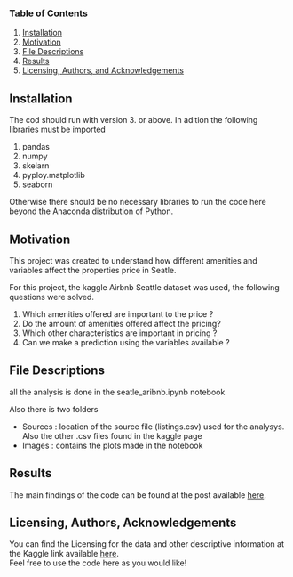 ### Table of Contents

1. [Installation](#installation)
2. [Motivation](#motivation)
3. [File Descriptions](#files)
4. [Results](#results)
5. [Licensing, Authors, and Acknowledgements](#licensing)

## Installation <a name="installation"></a>

The cod should run with version 3. or above. In adition the following libraries must be imported

1. pandas
2. numpy
3. skelarn
4. pyploy.matplotlib
5. seaborn

Otherwise there should be no necessary libraries to run the code here beyond the Anaconda distribution of Python.


## Motivation<a name="motivation"></a>

This project was created to understand how different amenities and variables affect the properties price in Seatle. 

For this project, the kaggle Airbnb Seattle dataset was used, the following questions were solved.

1. Which amenities offered are important to the price ?
2. Do the amount of amenities offered affect the pricing?
3. Which other characteristics are important in pricing ?
4. Can we make a prediction using the variables available ?

## File Descriptions <a name="files"></a>

all the analysis is done in the seatle_aribnb.ipynb notebook

Also there is two folders
* Sources : location of the source file (listings.csv) used for the analysys. Also the other .csv files found in the kaggle page
* Images  : contains the plots made in the notebook

## Results<a name="results"></a>

The main findings of the code can be found at the post available [here](https://paulguzcas984.medium.com/which-characteristics-affect-airbnb-pricing-in-2016-seattle-2fbf0529aa29).

## Licensing, Authors, Acknowledgements<a name="licensing"></a>

You can find the Licensing for the data and other descriptive information at the Kaggle link available [here](https://www.kaggle.com/airbnb/seattle).  
Feel free to use the code here as you would like! 

